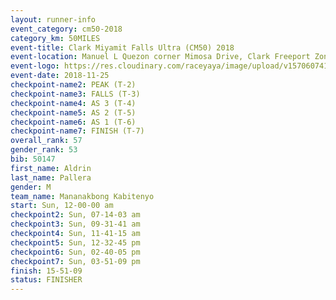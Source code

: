 ```yaml
---
layout: runner-info 
event_category: cm50-2018 
category_km: 50MILES 
event-title: Clark Miyamit Falls Ultra (CM50) 2018 
event-location: Manuel L Quezon corner Mimosa Drive, Clark Freeport Zone, Clark, Pampanga, Philippines 
event-logo: https://res.cloudinary.com/raceyaya/image/upload/v1570607412/logo/cm50_p8ydpq.jpg 
event-date: 2018-11-25 
checkpoint-name2: PEAK (T-2) 
checkpoint-name3: FALLS (T-3) 
checkpoint-name4: AS 3 (T-4) 
checkpoint-name5: AS 2 (T-5) 
checkpoint-name6: AS 1 (T-6) 
checkpoint-name7: FINISH (T-7) 
overall_rank: 57
gender_rank: 53
bib: 50147
first_name: Aldrin
last_name: Pallera
gender: M
team_name: Mananakbong Kabitenyo
start: Sun, 12-00-00 am
checkpoint2: Sun, 07-14-03 am
checkpoint3: Sun, 09-31-41 am
checkpoint4: Sun, 11-41-15 am
checkpoint5: Sun, 12-32-45 pm
checkpoint6: Sun, 02-40-05 pm
checkpoint7: Sun, 03-51-09 pm
finish: 15-51-09
status: FINISHER
---
```

